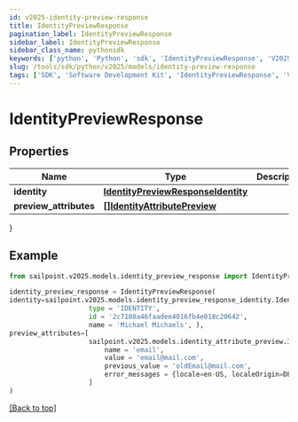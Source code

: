 ```yaml
---
id: v2025-identity-preview-response
title: IdentityPreviewResponse
pagination_label: IdentityPreviewResponse
sidebar_label: IdentityPreviewResponse
sidebar_class_name: pythonsdk
keywords: ['python', 'Python', 'sdk', 'IdentityPreviewResponse', 'V2025IdentityPreviewResponse'] 
slug: /tools/sdk/python/v2025/models/identity-preview-response
tags: ['SDK', 'Software Development Kit', 'IdentityPreviewResponse', 'V2025IdentityPreviewResponse']
---
```


# IdentityPreviewResponse


## Properties

Name | Type | Description | Notes
------------ | ------------- | ------------- | -------------
**identity** | [**IdentityPreviewResponseIdentity**](identity-preview-response-identity) |  | [optional] 
**preview_attributes** | [**[]IdentityAttributePreview**](identity-attribute-preview) |  | [optional] 
}

## Example

```python
from sailpoint.v2025.models.identity_preview_response import IdentityPreviewResponse

identity_preview_response = IdentityPreviewResponse(
identity=sailpoint.v2025.models.identity_preview_response_identity.IdentityPreviewResponse_identity(
                    type = 'IDENTITY', 
                    id = '2c7180a46faadee4016fb4e018c20642', 
                    name = 'Michael Michaels', ),
preview_attributes=[
                    sailpoint.v2025.models.identity_attribute_preview.IdentityAttributePreview(
                        name = 'email', 
                        value = 'email@mail.com', 
                        previous_value = 'oldEmail@mail.com', 
                        error_messages = {locale=en-US, localeOrigin=DEFAULT, text=Error Message}, )
                    ]
)

```
[[Back to top]](#) 

